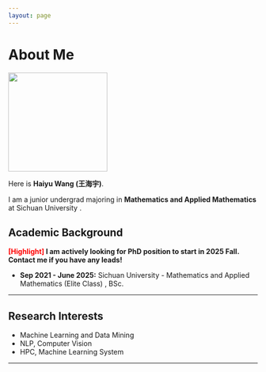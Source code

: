 ```yaml
---
layout: page
---
```


# About Me

<img src="https://whyworld0256.github.io/images/why.JPG" class="floatpic" width="200" height="200">

Here is **Haiyu Wang (王海宇)**.

I am a junior undergrad majoring in **Mathematics and Applied Mathematics** at Sichuan University . 

## Academic Background

**<font color='red'>[Highlight]</font> I am actively looking for PhD position to start in 2025 Fall. Contact me if you have any leads!**

- **Sep 2021 - June 2025:**    Sichuan University  - Mathematics and Applied Mathematics (Elite Class) , BSc.

---

## Research Interests

- Machine Learning and  Data Mining
- NLP, Computer Vision
- HPC, Machine Learning System

---

